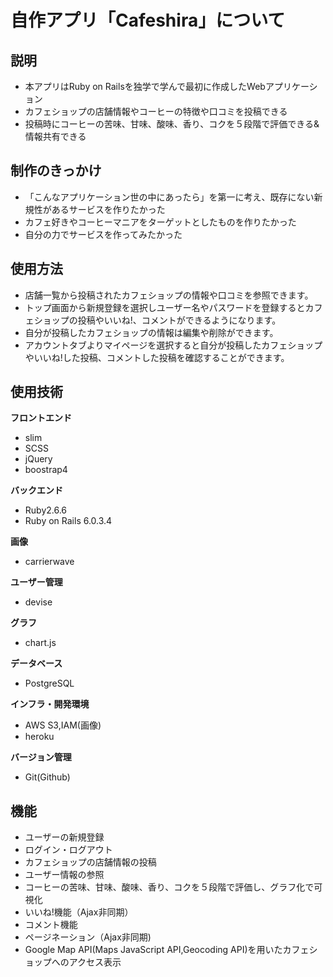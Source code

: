 # 自作アプリ「Cafeshira」について

## 説明
- 本アプリはRuby on Railsを独学で学んで最初に作成したWebアプリケーション
- カフェショップの店舗情報やコーヒーの特徴や口コミを投稿できる
- 投稿時にコーヒーの苦味、甘味、酸味、香り、コクを５段階で評価できる&情報共有できる

## 制作のきっかけ
- 「こんなアプリケーション世の中にあったら」を第一に考え、既存にない新規性があるサービスを作りたかった
- カフェ好きやコーヒーマニアをターゲットとしたものを作りたかった
- 自分の力でサービスを作ってみたかった

## 使用方法
- 店舗一覧から投稿されたカフェショップの情報や口コミを参照できます。
- トップ画面から新規登録を選択しユーザー名やパスワードを登録するとカフェショップの投稿やいいね!、コメントができるようになります。
- 自分が投稿したカフェショップの情報は編集や削除ができます。
- アカウントタブよりマイページを選択すると自分が投稿したカフェショップやいいね!した投稿、コメントした投稿を確認することができます。

## 使用技術
**フロントエンド**
- slim
- SCSS
- jQuery
- boostrap4

**バックエンド**
- Ruby2.6.6
- Ruby on Rails 6.0.3.4

**画像**
- carrierwave

**ユーザー管理**
- devise

**グラフ**
- chart.js

**データベース**
- PostgreSQL

**インフラ・開発環境**
- AWS S3,IAM(画像)
- heroku

**バージョン管理**
- Git(Github)

## 機能
- ユーザーの新規登録
- ログイン・ログアウト
- カフェショップの店舗情報の投稿
- ユーザー情報の参照
- コーヒーの苦味、甘味、酸味、香り、コクを５段階で評価し、グラフ化で可視化
- いいね!機能（Ajax非同期）
- コメント機能
- ページネーション（Ajax非同期)
- Google Map API(Maps JavaScript API,Geocoding API)を用いたカフェショップへのアクセス表示